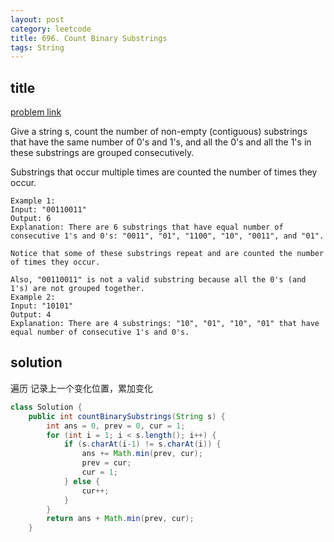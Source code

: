 ```yaml
---
layout: post
category: leetcode
title: 696. Count Binary Substrings
tags: String
---
```


## title
[problem link](https://leetcode.com/problems/count-binary-substrings/description/)

Give a string s, count the number of non-empty (contiguous) substrings that have the same number of 0's and 1's, and all the 0's and all the 1's in these substrings are grouped consecutively.

Substrings that occur multiple times are counted the number of times they occur.

	Example 1:
	Input: "00110011"
	Output: 6
	Explanation: There are 6 substrings that have equal number of consecutive 1's and 0's: "0011", "01", "1100", "10", "0011", and "01".
	
	Notice that some of these substrings repeat and are counted the number of times they occur.
	
	Also, "00110011" is not a valid substring because all the 0's (and 1's) are not grouped together.
	Example 2:
	Input: "10101"
	Output: 4
	Explanation: There are 4 substrings: "10", "01", "10", "01" that have equal number of consecutive 1's and 0's.


## solution
遍历 记录上一个变化位置，累加变化

```java
class Solution {
    public int countBinarySubstrings(String s) {
        int ans = 0, prev = 0, cur = 1;
        for (int i = 1; i < s.length(); i++) {
            if (s.charAt(i-1) != s.charAt(i)) {
                ans += Math.min(prev, cur);
                prev = cur;
                cur = 1;
            } else {
                cur++;
            }
        }
        return ans + Math.min(prev, cur);
    }

```